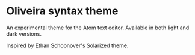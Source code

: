 # Oliveira syntax theme

An experimental theme for the Atom text editor. Available in both light and dark versions.

Inspired by Ethan Schoonover's Solarized theme.
